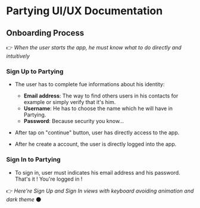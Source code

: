 # Partying UI/UX Documentation

## Onboarding Process

👉 _When the user starts the app, he must know what to do directly and intuitively_

### Sign Up to Partying

- The user has to complete fue informations about his identity:

  - **Email address**: The way to find others users in his contacts for example or simply verify that it's him.
  - **Username**: He has to choose the name which he will have in Partying.
  - **Password**: Because security you know...

- After tap on "continue" button, user has directly access to the app.

- After he create a account, the user is directly logged into the app.

### Sign In to Partying

- To sign in, user must indicates his email address and his password. That's it ! You're logged in !

<!-- <img src="/Users/charlesantoine/Desktop/Partying DOCS/OnBoarding/signin-signup-demo-light.gif" alt="signin-signup-demo-light" style="zoom:25%;" /> <img src="/Users/charlesantoine/Desktop/Partying DOCS/OnBoarding/signin-light.PNG" alt="signin-light" style="zoom:25%;" /> <img src="/Users/charlesantoine/Desktop/Partying DOCS/OnBoarding/signup-dark.PNG" alt="signin-dark" style="zoom:25%;" /> -->

👉 _Here're Sign Up and Sign In views with keyboard avoiding animation and dark theme_ 🌑
